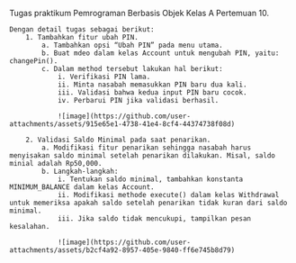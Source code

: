 Tugas praktikum Pemrograman Berbasis Objek Kelas A Pertemuan 10.

    Dengan detail tugas sebagai berikut:
        1. Tambahkan fitur ubah PIN.
            a. Tambahkan opsi “Ubah PIN” pada menu utama.
            b. Buat mdeo dalam kelas Account untuk mengubah PIN, yaitu: changePin().
            c. Dalam method tersebut lakukan hal berikut:
                i. Verifikasi PIN lama.
                ii. Minta nasabah memasukkan PIN baru dua kali.
                iii. Validasi bahwa kedua input PIN baru cocok.
                iv. Perbarui PIN jika validasi berhasil.

                ![image](https://github.com/user-attachments/assets/915e65e1-4738-41e4-8cf4-44374738f08d)

        2. Validasi Saldo Minimal pada saat penarikan.
            a. Modifikasi fitur penarikan sehingga nasabah harus menyisakan saldo minimal setelah penarikan dilakukan. Misal, saldo minial adalah Rp50,000.
            b. Langkah-langkah:
                i. Tentukan saldo minimal, tambahkan konstanta MINIMUM_BALANCE dalam kelas Account.
                ii. Modifikasi methode execute() dalam kelas Withdrawal untuk memeriksa apakah saldo setelah penarikan tidak kuran dari saldo minimal.
                iii. Jika saldo tidak mencukupi, tampilkan pesan kesalahan.

                ![image](https://github.com/user-attachments/assets/b2cf4a92-8957-405e-9840-ff6e745b8d79)

